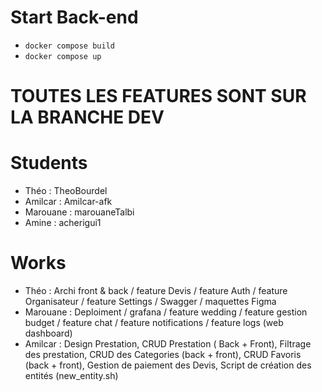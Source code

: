 # Start Back-end
- `docker compose build`
- `docker compose up`

# TOUTES LES FEATURES SONT SUR LA BRANCHE DEV

# Students

- Théo : TheoBourdel
- Amilcar : Amilcar-afk
- Marouane : marouaneTalbi
- Amine : acherigui1

# Works

- Théo : Archi front & back / feature Devis / feature Auth / feature Organisateur / feature Settings / Swagger / maquettes Figma
- Marouane : Deploiment / grafana / feature wedding / feature gestion budget / feature chat / feature notifications / feature logs (web dashboard)
- Amilcar : Design Prestation, CRUD Prestation ( Back + Front), Filtrage des prestation, CRUD des Categories (back + front), CRUD Favoris (back + front), Gestion de paiement des Devis, Script de création des entités (new_entity.sh)
